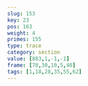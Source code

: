 ```yaml
---
slug: 153
key: 23
pos: 163
weight: 4
primes: 155
type: trace
category: section
value: [883,1,-1,-1]
frame: [70,30,10,5,40]
tags: [1,18,28,35,55,62]
---
```

